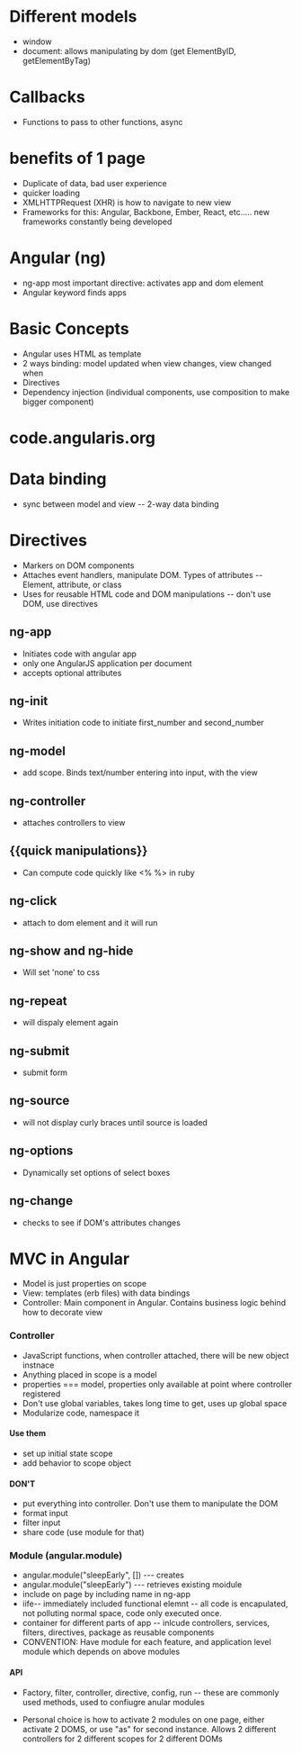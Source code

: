 # Different models
* window
* document: allows manipulating by dom (get ElementByID, getElementByTag)

# Callbacks
* Functions to pass to other functions, async

# benefits of 1 page
* Duplicate of data, bad user experience
* quicker loading
* XMLHTTPRequest (XHR) is how to navigate to new view
* Frameworks for this: Angular, Backbone, Ember, React, etc..... new frameworks constantly being developed

# Angular (ng)
* ng-app most important directive: activates app and dom element
* Angular keyword finds apps

# Basic Concepts
* Angular uses HTML as template
* 2 ways binding: model updated when view changes, view changed when
* Directives
* Dependency injection (individual components, use composition to make bigger component)

# code.angularis.org

# Data binding
* sync between model and view -- 2-way data binding

# Directives
* Markers on DOM components
* Attaches event handlers, manipulate DOM. Types of attributes -- Element, attribute, or class
* Uses for reusable HTML code and DOM manipulations -- don't use DOM, use directives

## ng-app
* Initiates code with angular app
* only one AngularJS application per document
* accepts optional attributes

## ng-init
* Writes initiation code to initiate first_number and second_number

## ng-model
* add scope. Binds text/number entering into input, with the view

## ng-controller
* attaches controllers to view

##  {{quick manipulations}}
* Can compute code quickly like <% %> in ruby

## ng-click
* attach to dom element and it will run

## ng-show and ng-hide
* Will set 'none' to css

## ng-repeat
* will dispaly element again

## ng-submit
* submit form

## ng-source
* will not display curly braces until source is loaded

## ng-options
* Dynamically set options of select boxes

## ng-change
* checks to see if DOM's attributes changes

# MVC in Angular
* Model is just properties on scope
* View: templates (erb files) with data bindings
* Controller: Main component in Angular. Contains business logic behind how to decorate view

### Controller
* JavaScript functions, when controller attached, there will be new object instnace
* Anything placed in scope is a model
* properties === model, properties only available at point where controller registered
* Don't use global variables, takes long time to get, uses up global space
* Modularize code, namespace it
#### Use them
* set up initial state scope
* add behavior to scope object
#### DON'T
* put everything into controller. Don't use them to manipulate the DOM
* format input
* filter input
* share code (use module for that)

### Module (angular.module)
* angular.module("sleepEarly", []) --- creates
* angular.module("sleepEarly") --- retrieves existing moidule
* include on page by including name in ng-app
* iife-- immediately included functional elemnt -- all code is encapulated, not polluting normal space, code only executed once.
* container for different parts of app -- inlcude controllers, services, filters, directives, package as reusable components
* CONVENTION: Have module for each feature, and application level module which depends on above modules
#### API
* Factory, filter, controller, directive, config, run -- these are commonly used methods, used to confiugre anular modules

* Personal choice is how to activate 2 modules on one page, either activate 2 DOMS, or use "as" for second instance. Allows 2 different controllers for 2 different scopes for 2 different DOMs
